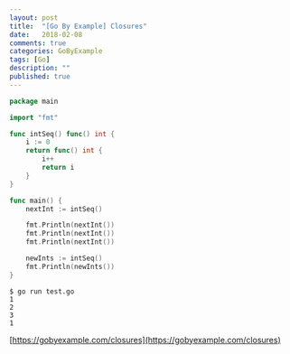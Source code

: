 ```yaml
---
layout: post
title:  "[Go By Example] Closures"
date:   2018-02-08
comments: true
categories: GoByExample
tags: [Go]
description: ""
published: true
---
```


```go
package main

import "fmt"

func intSeq() func() int {
	i := 0
	return func() int {
		i++
		return i
	}
}

func main() {
	nextInt := intSeq()

	fmt.Println(nextInt())
	fmt.Println(nextInt())
	fmt.Println(nextInt())

	newInts := intSeq()
	fmt.Println(newInts())
}
```

```
$ go run test.go
1
2
3
1
```

[https://gobyexample.com/closures](https://gobyexample.com/closures)
